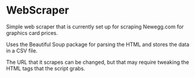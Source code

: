 # WebScraper
Simple web scraper that is currently set up for scraping Newegg.com for graphics card prices.

Uses the Beautiful Soup package for parsing the HTML and stores the data in a CSV file.

The URL that it scrapes can be changed, but that may require tweaking the HTML tags that the script grabs.
